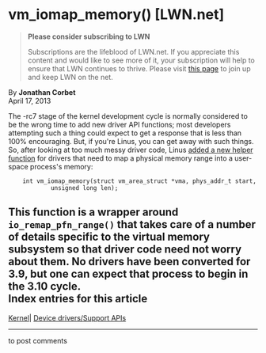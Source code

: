 # vm_iomap_memory() [LWN.net]

> **Please consider subscribing to LWN**
> 
> Subscriptions are the lifeblood of LWN.net. If you appreciate this content and would like to see more of it, your subscription will help to ensure that LWN continues to thrive. Please visit [this page](/Promo/nst-nag1/subscribe) to join up and keep LWN on the net. 

By **Jonathan Corbet**  
April 17, 2013 

The -rc7 stage of the kernel development cycle is normally considered to be the wrong time to add new driver API functions; most developers attempting such a thing could expect to get a response that is less than 100% encouraging. But, if you're Linus, you can get away with such things. So, after looking at too much messy driver code, Linus [added a new helper function](/Articles/547563/) for drivers that need to map a physical memory range into a user-space process's memory: 
    
    
        int vm_iomap_memory(struct vm_area_struct *vma, phys_addr_t start, 
    			unsigned long len);
    

This function is a wrapper around `io_remap_pfn_range()` that takes care of a number of details specific to the virtual memory subsystem so that driver code need not worry about them. No drivers have been converted for 3.9, but one can expect that process to begin in the 3.10 cycle.  
Index entries for this article  
---  
[Kernel](/Kernel/Index)| [Device drivers/Support APIs](/Kernel/Index#Device_drivers-Support_APIs)  
  


* * *

to post comments 
